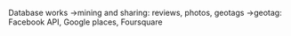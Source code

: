 Database works
->mining and sharing: reviews, photos, geotags
->geotag: Facebook API, Google places, Foursquare
